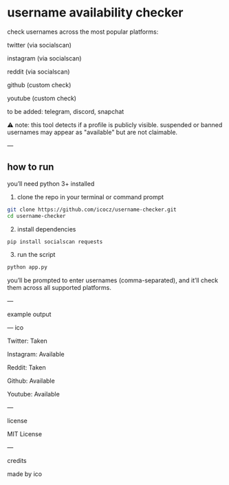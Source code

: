 # username availability checker

check usernames across the most popular platforms:

twitter (via socialscan)

instagram (via socialscan)

reddit (via socialscan)

github (custom check)

youtube (custom check)

to be added: telegram, discord, snapchat

⚠️ note: this tool detects if a profile is publicly visible.
suspended or banned usernames may appear as "available" but are not claimable.

—

## how to run

you’ll need python 3+ installed

1. clone the repo in your terminal or command prompt
```bash
git clone https://github.com/icocz/username-checker.git
cd username-checker
```
2. install dependencies
```bash
pip install socialscan requests
```
3. run the script
```bash
python app.py
```

you’ll be prompted to enter usernames (comma-separated), and it’ll check them across all supported platforms.

—

example output

— ico

  Twitter: Taken
  
  Instagram: Available
  
  Reddit: Taken
  
  Github: Available
  
  Youtube: Available

—

license

MIT License

—

credits

made by ico
